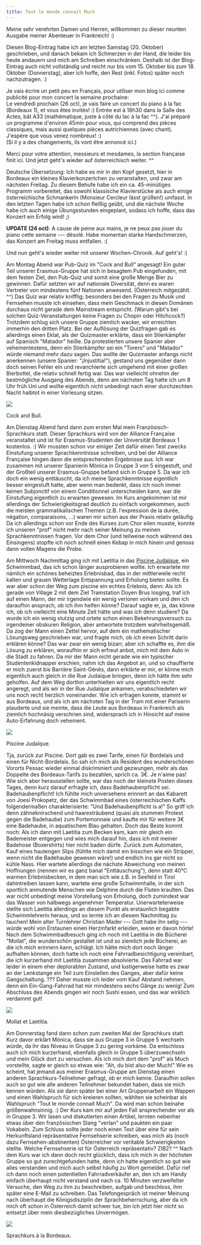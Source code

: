 ```yaml
---
title: Tout le monde connait Much
---
```


Meine sehr verehrten Damen und Herren, willkommen zu dieser neunten Ausgabe meiner Abenteuer in Frankreich! :)

Diesen Blog-Eintrag habe ich am letzten Samstag (20. Oktober) geschrieben, und danach bekam ich Schmerzen in der Hand, die leider bis heute andauern und mich am Schreiben einschränken. Deshalb ist der Blog-Eintrag auch nicht vollständig und reicht nur bis vom 15. Oktober bis zum 18. Oktober (Donnerstag), aber ich hoffe, den Rest (inkl. Fotos) später noch nachzutragen. :)





<del><p>Je vais écrire un petit peu en Français, pour utiliser mon blog ici comme publicité pour mon concert la semaine prochaine:<br>
Le vendredi prochain (26 oct), je vais faire un concert du piano à la fac (Bordeaux 1), et vous êtes invités! :) Entrée est à 18h30 dans la Salle des Actes, bât A33 (mathématique, juste à côté du lac à la fac ^^). J'ai préparé un programme d'environ 45min pour vous, qui comprend des pièces classiques, mais aussi quelques pièces autrichiennes (avec chant). J'espère que vous venez nombreux! :)<br>
(Si il y a des changements, ils vont être annoncé ici.)</p>

<p>Merci pour votre attention, messieurs et mesdames, la section française finit ici. Und jetzt geht's wieder auf österreichisch weiter. ^^</p>

<p>Deutsche Übersetzung: Ich habe es mir in den Kopf gesetzt, hier in Bordeaux ein kleines Klavierkonzertchen zu veranstalten, und zwar am nächsten Freitag. Zu diesem Behufe habe ich ein ca. 45-minütiges Programm vorbereitet, das sowohl klassische Klavierstücke als auch einige österreichische Schmankerln (Monsieur Cercleur lässt grüßen!) umfasst. In den letzten Tagen habe ich schon fleißig geübt, und die nächste Woche habe ich auch einige Übungsstunden eingeplant, sodass ich hoffe, dass das Konzert ein Erfolg wird! ;)</p></del>

**UPDATE (24 oct)**: A cause de peine aux mains, je ne peux pas jouer du piano cette semaine --- désolé. Habe momentan starke Handschmerzen, das Konzert am Freitag muss entfallen. :(

Und nun geht's wieder weiter mit unserer Wochen-Chronik. Auf geht's! :)

Am Montag Abend war Pub-Quiz im "Cock and Bull" angesagt! Ein guter Teil unserer Erasmus-Gruppe hat sich in besagtem Pub eingefunden, mit dem festen Ziel, den Pub-Quiz und somit eine große Menge Bier zu gewinnen. Dafür setzten wir auf nationale Diversität, denn es waren Vertreter von mindestens fünf Nationen anwesend. (Österreich mitgezählt. ^^) Das Quiz war relativ knifflig; besonders bei den Fragen zu Musik und Fernsehen musste ich einsehen, dass mein Geschmack in diesen Domänen durchaus nicht gerade dem Mainstream entspricht. (Warum gibt's bei solchen Quiz-Veranstaltungen keine Fragen zu Chopin oder Hitchcock?) Trotzdem schlug sich unsere Gruppe ziemlich wacker, wir erreichten immerhin den dritten Platz. Bei der Auflösung der Quizfragen gab es allerdings einen Eklat, als der Quizmaster erklärte, dass ein Stierkämpfer auf Spanisch "Matador" heiße. Da protestierten unsere Spanier aber vehementestens, denn ein Stierkämpfer sei ein "Torero" und "Matador" würde niemand mehr dazu sagen. Das wollte der Quizmaster anfangs nicht anerkennen (unsere Spanier: "¡Injustitia!"), gestand uns gegenüber dann doch seinen Fehler ein und revanchierte sich umgehend mit einer großen Bierbottel, die relativ schnell fertig war. Das war vielleicht ohnehin der bestmögliche Ausgang des Abends, denn am nächsten Tag hatte ich um 8 Uhr früh Uni und wollte eigentlich nicht unbedingt nach einer durchzechten Nacht halbtot in einer Vorlesung sitzen.

<div class="img-container">
  <img src="/media/2012-10-24-tout-le-monde-connait-much/Photo1745.jpg" />
  <p>Cock and Bull.</p>
</div>

Am Dienstag Abend fand dann zum ersten Mal mein Französisch-Sprachkurs statt. Dieser Sprachkurs wird von der Alliance Française veranstaltet und ist für Erasmus-Studenten der Universität Bordeaux 1 kostenlos. :) Wir mussten schon vor einiger Zeit dafür einen Test zwecks Einstufung unserer Sprachkenntnisse schreiben, und bei der Alliance Française hingen dann die entsprechenden Ergebnisse aus. Ich war zusammen mit unserer Spanierin Mónica in Gruppe 3 von 5 eingestuft, und der Großteil unserer Erasmus-Gruppe befand sich in Gruppe 5. Da war ich doch ein wenig enttäuscht, da ich meine Sprachkenntnisse eigentlich besser eingestuft hatte, aber wenn man bedenkt, dass ich noch immer keinen Subjonctif von einem Conditionnel unterscheiden kann, war die Einstufung eigentlich zu erwarten gewesen.
Im Kurs angekommen ist mir allerdings der Schwierigkeitsgrad deutlich zu einfach vorgekommen, auch die meisten grammatikalischen Themen (z.B. l'expression de la durée, négation, comparaisons, ...) waren mir schon aus der Praxis relativ geläufig. Da ich allerdings schon vor Ende des Kurses zum Chor eilen musste, konnte ich unseren "prof" nicht mehr nach seiner Meinung zu meinen Sprachkenntnissen fragen. Vor dem Chor (und teilweise noch während des Einsingens) stopfte ich noch schnell einen Kebap in mich hinein und genoss dann vollen Magens die Probe.

Am Mittwoch Nachmittag ging ich mit Laetitia in das [Piscine Judaïque](http://fr.wikipedia.org/wiki/Piscine_Juda%C3%AFque), ein Schwimmbad, das ich schon länger ausprobieren wollte. Ich erwartete mir nämlich ein schönes beheiztes Erlebnisbad, das in der mittlerweile recht kalten und grauen Wetterlage Entspannung und Erholung bieten sollte. Es war aber schon der Weg zum piscine ein echtes Erlebnis, denn: Als ich gerade von Village 2 mit dem Ziel Tramstation Doyen Brus losging, traf ich auf einen Mann, der mir irgendwie ein wenig verloren vorkam und den ich daraufhin ansprach, ob ich ihm helfen könne? Darauf sagte er, ja, das könne ich, ob ich vielleicht eine Minute Zeit hätte und was ich denn studiere? Da wurde ich ein wenig stutzig und ortete schon einen Bekehrungsversuch zu irgendeiner obskuren Religion, aber antwortete trotzdem wahrheitsgemäß. Da zog der Mann einen Zettel hervor, auf dem ein mathematischer Lösungsweg geschrieben war, und fragte mich, ob ich einen Schritt darin erklären könne? Das war zwar ein wenig bizarr, aber ich schaffte es, ihm die Lösung zu erklären, woraufhin er sich erfreut anbot, mich mit dem Auto in die Stadt zu fahren. Da mir der Mann nicht gerade wie ein typischer Studentenkidnapper erschien, nahm ich das Angebot an, und so chauffierte er mich zuerst bis Barrière Saint-Génès, dann erklärte er mir, er könne mich eigentlich auch gleich in die Rue Judaïque bringen, denn ich hätte ihm sehr geholfen. Auf dem Weg dorthin unterhielten wir uns eigentlich recht angeregt, und als wir in der Rue Judaïque ankamen, verabschiedeten wir uns noch recht herzlich voneinander. Wie ich erfragen konnte, stammt er aus Bordeaux, und als ich am nächsten Tag in der Tram mit einer Pariserin plauderte und sie meinte, dass die Leute aus Bordeaux in Frankreich als ziemlich hochnäsig verschrien sind, widersprach ich in Hinsicht auf meine Auto-Erfahrung doch vehement.

<div class="img-container">
  <img src="/media/2012-10-24-tout-le-monde-connait-much/Photo1749.jpg" />
  <p>Piscine Judaïque.</p>
</div>

Tja, zurück zur Piscine. Dort gab es zwei Tarife, einen für Bordelais und einen für Nicht-Bordelais. So sah ich mich als Resident des wunderschönen Vororts Pessac wieder einmal diskriminiert und gezwungen, mehr als das Doppelte des Bordeaux-Tarifs zu bezahlen, sprich ca. 3€. Je n'aime pas! Wie sich aber herausstellen sollte, war das noch der kleinste Posten dieses Tages, denn kurz darauf erfragte ich, dass Badehaubenpflicht sei. Badehaubenpflicht! Ich fühlte mich unversehens erinnert an das Kabarett von Joesi Prokopetz, der das Schwimmbad eines österreichischen Kaffs folgendermaßen charakterisierte: "Und Badehaubenpflicht is a!" So griff ich denn zähneknirschend und haaresträubend (quasi als stummen Protest gegen die Badehaube) zum Portemonnaie und kaufte mir für weitere 3€ eine Badehaube, in aquatischem Blau gehalten. Doch das Beste kommt noch: Als ich dann mit Laetitia zum Becken kam, kam mir gleich ein Bademeister entgegen und wies mich darauf hin, dass ich mit meiner Badehose (Boxershirts) hier nicht baden dürfe. Zurück zum Automaten, Kauf eines hautengen Slips (fühlte mich damit ein bisschen wie ein Stripper, wenn nicht die Badehaube gewesen wäre!) und endlich ins gar nicht so kühle Nass. Hier wartete allerdings die nächste Abweichung von meinen Hoffnungen (nennen wir es ganz banal "Enttäuschung"), denn statt 40°C warmen Erlebnisbecken, in dem man sich wie z.B. in Seefeld in Tirol dahintreiben lassen kann, wartete eine große Schwimmhalle, in der sich sportlich anmutende Menschen wie Delphine durch die Fluten kraulten. Das war nicht unbedingt meine Vorstellung von Erholung, doch zumindest war das Wasser von halbwegs angenehmer Temperatur.
Unerwarteterweise stellte sich Laetitia allerdings an diesem Punkt als erstaunlich begabte Schwimmlehrerin heraus, und so lernte ich an diesem Nachmittag zu tauchen! Mein alter Turnlehrer Christian Mader --- Gott habe ihn selig --- würde wohl von Erstaunen einen Herzinfarkt erleiden, wenn er davon hörte!
Nach dem Schwimmbadbesuch ging ich noch mit Laetitia in die Bücherei "Mollat", die wunderschön gestaltet ist und so ziemlich jede Bücherei, an die ich mich erinnern kann, schlägt. Ich hätte mich dort noch länger aufhalten können, doch hatte ich noch eine Fahrradbesichtigung vereinbart, die ich kurzerhand mit Laetitia zusammen absolvierte. Das Fahrrad war leider in einem eher deplorablen Zustand, und lustigerweise hatte es zwar an der Lenkstange ein Teil zum Einstellen des Ganges, aber dafür keine Gangschaltung. ??? Daher musste ich leider vom Kauf Abstand nehmen, denn ein Ein-Gang-Fahrrad hat mir mindestens sechs Gänge zu wenig!
Zum Abschluss des Abends gingen wir noch Sushi essen, und das war wirklich verdammt gut!

<div class="img-container">
  <img src="/media/2012-10-24-tout-le-monde-connait-much/Photo1751.jpg" />
  <p>Mollat et Laetitia.</p>
</div>

Am Donnerstag fand dann schon zum zweiten Mal der Sprachkurs statt. Kurz davor erklärt Mónica, dass sie aus Gruppe 3 in Gruppe 5 wechseln würde, da ihr das Niveau in Gruppe 3 zu gering vorkäme. Da entschloss auch ich mich kurzerhand, ebenfalls gleich in Gruppe 5 überzuwechseln und mein Glück dort zu versuchen. Als ich mich dort dem "prof" als Much vorstellte, sagte er gleich so etwas wie: "Ah, du bist also der Much!" Wie es scheint, hat jemand aus meiner Erasmus-Gruppe am Dienstag einen anderen Sprachkurs-Teilnehmer gefragt, ob er mich kenne. Daraufhin sollen auch so gut wie alle anderen Teilnehmer bekundet haben, dass sie mich kennen würden. Als sie dann später bei einer Art Gruppenarbeit ein Wappen und einen Wahlspruch für sich kreieren sollten, wählten sie scheinbar als Wahlspruch "Tout le monde connait Much". Da wird man schon beinahe größenwahnsinnig. :)
Der Kurs kam mir auf jeden Fall ansprechender vor als in Gruppe 3. Wir lasen und diskutierten einen Artikel, lernten nebenher etwas über den französischen Slang "verlan" und paukten ein paar Vokabeln. Zum Schluss sollte jeder noch einen Text über eine für sein Herkunftsland repräsentative Fernsehserie schreiben, was mich als (noch dazu Fernsehen-abstinenten) Österreicher vor veritable Schwierigkeiten stellte. Welche Fernsehserie ist für Österreich repräsentativ? ZIB2? ^^
Nach dem Kurs war ich dann doch recht glücklich, dass ich mich in der höchsten Gruppe so gut zurechtgefunden hatte, denn ich hatte eigentlich so gut wie alles verstanden und mich auch selbst häufig zu Wort gemeldet. Dafür rief ich dann noch einen potentiellen Fahrradverkäufer an, den ich am Handy einfach überhaupt nicht verstand und nach ca. 10 Minuten verzweifelter Versuche, den Weg zu ihm zu beschreiben, aufgab und beschloss, ihm später eine E-Mail zu schreiben. Das Telefongespräch ist meiner Meinung nach überhaupt die Königsdisziplin der Sprachbeherrschung, aber da ich mich oft schon in Österreich damit schwer tue, bin ich jetzt hier nicht so entsetzt über mein diesbezügliches Unvermögen.

<div class="img-container">
  <img src="/media/2012-10-24-tout-le-monde-connait-much/Photo1753.jpg" />
  <p>Sprachkurs à la Bordeaux.</p>
</div>